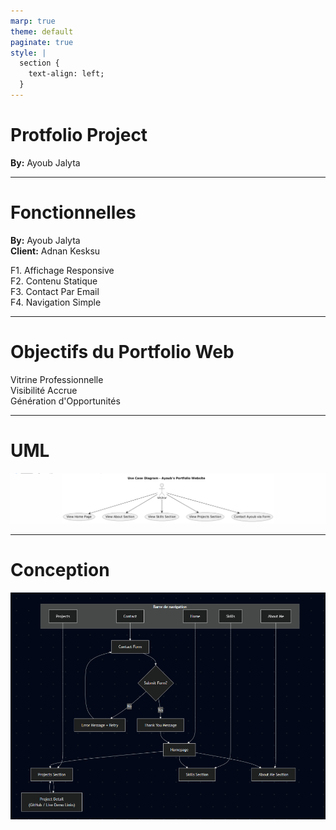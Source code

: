 ```yaml
---
marp: true
theme: default
paginate: true
style: |
  section {
    text-align: left;
  }
---
```


# Protfolio Project

**By:** Ayoub Jalyta

---

# Fonctionnelles

**By:** Ayoub Jalyta  
**Client:** Adnan Kesksu  

 F1. Affichage Responsive  
 F2. Contenu Statique  
 F3. Contact Par Email  
 F4. Navigation Simple  

---

# Objectifs du Portfolio Web

 Vitrine Professionnelle  
 Visibilité Accrue  
 Génération d'Opportunités  




---

# UML

![UML.png](image\UML.png)

---

# Conception

![Conception.png](image\Conce.png)
